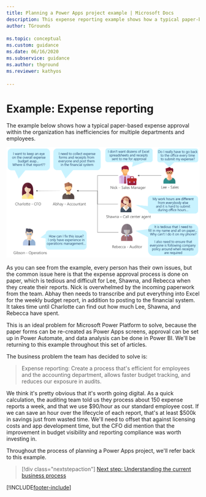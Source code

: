 ```yaml
---
title: Planning a Power Apps project example | Microsoft Docs
description: This expense reporting example shows how a typical paper-based expense approval within the organization has inefficiencies for multiple departments and employees.
author: TGrounds

ms.topic: conceptual
ms.custom: guidance
ms.date: 06/16/2020
ms.subservice: guidance
ms.author: thground
ms.reviewer: kathyos

---
```


# Example: Expense reporting

The example below shows how a typical paper-based expense approval within the
organization has inefficiencies for multiple departments and employees.

![Various team members explain the drawbacks of the current paper-based process.](media/process-problem.png "Various team members explain the drawbacks of the current paper-based process")

As you can see from the example, every person has their own issues, but the
common issue here is that the expense approval process is done on paper, which
is tedious and difficult for Lee, Shawna, and Rebecca when they create their
reports. Nick is overwhelmed by the incoming paperwork from the team. Abhay then
needs to transcribe and put everything into Excel for the weekly budget report,
in addition to posting to the financial system. It takes time until Charlotte
can find out how much Lee, Shawna, and Rebecca have spent.

This is an ideal problem for Microsoft Power Platform to solve, because the paper forms can be
re-created as Power Apps screens, approval can be set up in Power Automate, and
data analysis can be done in Power BI. We'll be returning to this example
throughout this set of articles.

The business problem the team has decided to solve is:

> Expense reporting: Create a process that's efficient for employees and the
> accounting department, allows faster budget tracking, and reduces our
> exposure in audits.

We think it's pretty obvious that it's worth going digital. As a quick
calculation, the auditing team told us they process about 150 expense reports a
week, and that we use \$90/hour as our standard employee cost. If we can save an
hour over the lifecycle of each report, that's at least \$500k in savings just
from wasted time. We'll need to offset that against licensing costs and app
development time, but the CFO did mention that the improvement in budget
visibility and reporting compliance was worth investing in.

Throughout the process of planning a Power Apps project, we'll refer back to this example.

> [!div class="nextstepaction"]
> [Next step: Understanding the current business process](understanding-current-business-process.md)


[!INCLUDE[footer-include](../../includes/footer-banner.md)]
